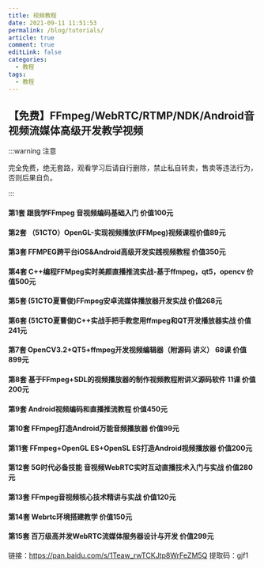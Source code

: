 ```yaml
---
title: 视频教程
date: 2021-09-11 11:51:53
permalink: /blog/tutorials/
article: true
comment: true
editLink: false
categories:
  - 教程
tags:
  - 教程
---
```


## 【免费】FFmpeg/WebRTC/RTMP/NDK/Android音视频流媒体高级开发教学视频

:::warning 注意

完全免费，绝无套路，观看学习后请自行删除，禁止私自转卖，售卖等违法行为，否则后果自负。

:::

#### 第1套 跟我学FFmpeg 音视频编码基础入门 价值100元
#### 第2套 （51CTO）OpenGL-实现视频播放(FFMpeg)视频课程价值89元
#### 第3套 FFMPEG跨平台iOS&Android高级开发实践视频教程 价值350元
#### 第4套 C++编程FFMpeg实时美颜直播推流实战-基于ffmpeg，qt5，opencv 价值500元
#### 第5套 (51CTO夏曹俊)FFmpeg安卓流媒体播放器开发实战 价值268元
#### 第6套 (51CTO夏曹俊)C++实战手把手教您用ffmpeg和QT开发播放器实战 价值241元
#### 第7套 OpenCV3.2+QT5+ffmpeg开发视频编辑器（附源码 讲义） 68课 价值899元
#### 第8套 基于FFmpeg+SDL的视频播放器的制作视频教程附讲义源码软件 11课 价值200元
#### 第9套 Android视频编码和直播推流教程 价值450元
#### 第10套 FFmpeg打造Android万能音频播放器 价值99元
#### 第11套 FFmpeg+OpenGL ES+OpenSL ES打造Android视频播放器 价值200元
#### 第12套 5G时代必备技能 音视频WebRTC实时互动直播技术入门与实战 价值280元
#### 第13套 FFmpeg音视频核心技术精讲与实战 价值120元
#### 第14套 Webrtc环境搭建教学 价值150元
#### 第15套 百万级高并发WebRTC流媒体服务器设计与开发 价值299元

链接：https://pan.baidu.com/s/1Teaw_rwTCKJtp8WrFeZM5Q
提取码：gjf1



